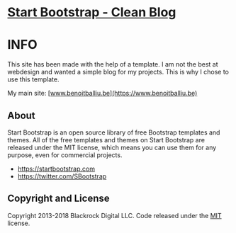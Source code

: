 # [Start Bootstrap - Clean Blog](https://startbootstrap.com/template-overviews/clean-blog/)

# INFO

This site has been made with the help of a template. I am not the best at webdesign and wanted a simple blog for my projects. This is why I chose to use this template.

My main site: [www.benoitballiu.be](https://www.benoitballiu.be)

## About

Start Bootstrap is an open source library of free Bootstrap templates and themes. All of the free templates and themes on Start Bootstrap are released under the MIT license, which means you can use them for any purpose, even for commercial projects.

* https://startbootstrap.com
* https://twitter.com/SBootstrap


## Copyright and License

Copyright 2013-2018 Blackrock Digital LLC. Code released under the [MIT](https://github.com/BlackrockDigital/startbootstrap-clean-blog/blob/gh-pages/LICENSE) license.
